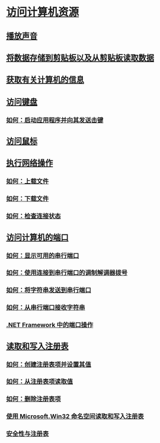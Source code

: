 # [访问计算机资源](computer-resources.md)
## [播放声音](playing-sounds.md)
## [将数据存储到剪贴板以及从剪贴板读取数据](storing-data-to-and-reading-from-the-clipboard.md)
## [获取有关计算机的信息](getting-information-about-the-computer.md)
## [访问键盘](accessing-the-keyboard.md)
### [如何：启动应用程序并向其发送击键](how-to-start-an-application-and-send-it-keystrokes.md)
## [访问鼠标](accessing-the-mouse.md)
## [执行网络操作](performing-network-operations.md)
### [如何：上载文件](how-to-upload-a-file.md)
### [如何：下载文件](how-to-download-a-file.md)
### [如何：检查连接状态](how-to-check-connection-status.md)
## [访问计算机的端口](accessing-the-computer-s-ports.md)
### [如何：显示可用的串行端口](how-to-show-available-serial-ports.md)
### [如何：使用连接到串行端口的调制解调器拨号](how-to-dial-modems-attached-to-serial-ports.md)
### [如何：将字符串发送到串行端口](how-to-send-strings-to-serial-ports.md)
### [如何：从串行端口接收字符串](how-to-receive-strings-from-serial-ports.md)
### [.NET Framework 中的端口操作](port-operations-in-the-net-framework.md)
## [读取和写入注册表](reading-from-and-writing-to-the-registry.md)
### [如何：创建注册表项并设置其值](how-to-create-a-registry-key-and-set-its-value.md)
### [如何：从注册表项读取值](how-to-read-a-value-from-a-registry-key.md)
### [如何：删除注册表项](how-to-delete-a-registry-key.md)
### [使用 Microsoft.Win32 命名空间读取和写入注册表](reading-from-and-writing-to-the-registry-using-the-microsoft-win32-namespace.md)
### [安全性与注册表](security-and-the-registry.md)